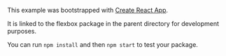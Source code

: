 This example was bootstrapped with [Create React App](https://github.com/facebook/create-react-app).

It is linked to the flexbox package in the parent directory for development purposes.

You can run `npm install` and then `npm start` to test your package.
